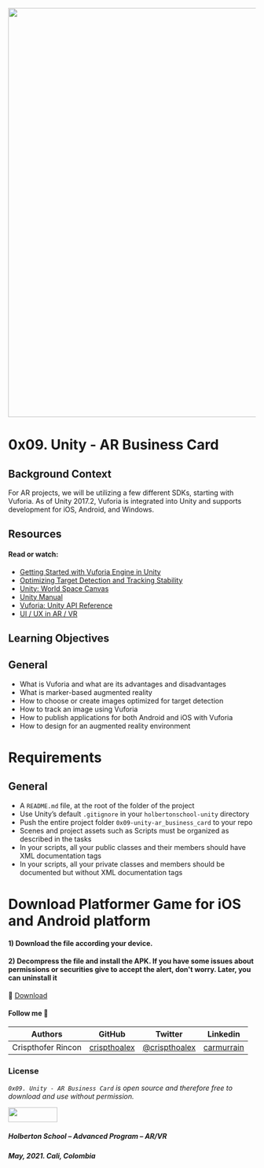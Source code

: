 <a href= "url"><img src="https://holbertonintranet.s3.amazonaws.com/uploads/medias/2019/1/74b90513694ce0623050.gif?X-Amz-Algorithm=AWS4-HMAC-SHA256&X-Amz-Credential=AKIARDDGGGOUWMNL5ANN%2F20210521%2Fus-east-1%2Fs3%2Faws4_request&X-Amz-Date=20210521T014311Z&X-Amz-Expires=86400&X-Amz-SignedHeaders=host&X-Amz-Signature=224a40c236b5d5138d2995fa4686dd71514daa23dcca061e17572b6df4b904bb" width="832px"></a>
<br>

# 0x09. Unity - AR Business Card

## Background Context
<p>For AR projects, we will be utilizing a few different SDKs, starting with Vuforia. As of Unity 2017.2, Vuforia is integrated into Unity and supports development for iOS, Android, and Windows.</p>

## Resources
#### Read or watch:

<ul>
    <li><a href="/rltoken/R87wTBzq_6qJtY7nuUyPXg" title="Getting Started with Vuforia Engine in Unity" target="_blank">Getting Started with Vuforia Engine in Unity</a> </li>
    <li><a href="/rltoken/LLqElV5TCjwIXFu5dx46fA" title="Optimizing Target Detection and Tracking Stability" target="_blank">Optimizing Target Detection and Tracking Stability</a> </li>
    <li><a href="/rltoken/EjFTYi93sB7P67esU_cr8A" title="Unity: World Space Canvas" target="_blank">Unity: World Space Canvas</a></li>
    <li><a href="/rltoken/bBt7jPj7iJ-9hDRba5yoXw" title="Unity Manual" target="_blank">Unity Manual</a> </li>
    <li><a href="/rltoken/NIJxmeLZh9_RLoK3CVLNqw" title="Vuforia: Unity API Reference" target="_blank">Vuforia: Unity API Reference</a> </li>
    <li><a href="/rltoken/1Mco5Mo4mUP7oV-JjP74qQ" title="UI / UX in AR / VR" target="_blank">UI / UX in AR / VR</a></li>
</ul>

## Learning Objectives

## General
<ul>
    <li>What is Vuforia and what are its advantages and disadvantages</li>
    <li>What is marker-based augmented reality</li>
    <li>How to choose or create images optimized for target detection</li>
    <li>How to track an image using Vuforia</li>
    <li>How to publish applications for both Android and iOS with Vuforia</li>
    <li>How to design for an augmented reality environment</li>
</ul>

# Requirements
## General
<ul>
    <li>A <code>README.md</code> file, at the root of the folder of the project</li>
    <li>Use Unity’s default <code>.gitignore</code> in your <code>holbertonschool-unity</code> directory</li>
    <li>Push the entire project folder <code>0x09-unity-ar_business_card</code> to your repo</li>
    <li>Scenes and project assets such as Scripts must be organized as described in the tasks</li>
    <li>In your scripts, all your public classes and their members should have XML documentation tags</li>
    <li>In your scripts, all your private classes and members should be documented but without XML documentation tags</li>
</ul>

# Download Platformer Game for iOS and Android platform
#### 1) Download the file according your device. 
#### 2) Decompress the file and install the APK. If you have some issues about permissions or securities give to accept the alert, don't worry. Later, you can uninstall it

📱 [Download](https://drive.google.com/drive/folders/1tOvSinIVvARRl72TzAn1FSROz3aiSxD3?usp=sharing)

#### Follow me 💬

| Authors | GitHub | Twitter | Linkedin |
| :---: | :---: | :---: | :---: |
| Crispthofer Rincon | [crispthoalex](https://github.com/crispthoalex) | [@crispthoalex](https://twitter.com/crispthoalex) | [carmurrain](https://www.linkedin.com/in/carmurrain) |

### License
*`0x09. Unity - AR Business Card` is open source and therefore free to download and use without permission.*

<a href="url"><img src="https://www.holbertonschool.com/holberton-logo.png" align-self="middle" width="100" height="30"></a>

##### Holberton School – Advanced Program – AR/VR
##### May, 2021. Cali, Colombia
